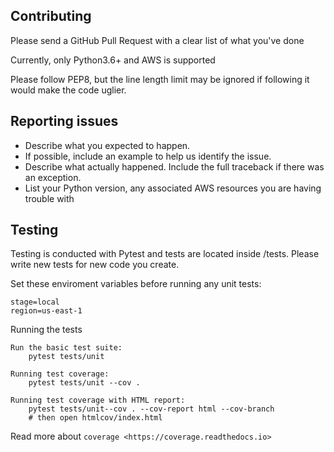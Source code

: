 ## Contributing

Please send a GitHub Pull Request with a clear list of what you've done

Currently, only Python3.6+ and AWS is supported

Please follow PEP8, but the line length limit may be ignored if following it would make the code uglier.

## Reporting issues

* Describe what you expected to happen.
* If possible, include an example to help
  us identify the issue.
* Describe what actually happened. Include the full traceback if there was an
  exception.
* List your Python version, any associated AWS resources you are having trouble with

## Testing

Testing is conducted with Pytest and tests are located inside /tests. Please write new tests for new code you create.

Set these enviroment variables before running any unit tests:
```
stage=local
region=us-east-1
```

Running the tests

```
Run the basic test suite:
    pytest tests/unit

Running test coverage:
    pytest tests/unit --cov .

Running test coverage with HTML report:
    pytest tests/unit--cov . --cov-report html --cov-branch
    # then open htmlcov/index.html
```

Read more about `coverage <https://coverage.readthedocs.io>`
